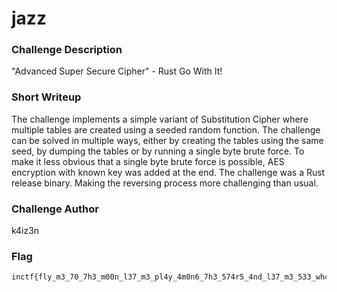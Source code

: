 # jazz

### Challenge Description

"Advanced Super Secure Cipher" - Rust Go With It!

### Short Writeup

The challenge implements a simple variant of Substitution Cipher where multiple tables are created using a seeded random function. The challenge can be solved in multiple ways, either by creating the tables using the same seed, by dumping the tables or by running a single byte brute force. To make it less obvious that a single byte brute force is possible, AES encryption with known key was added at the end.
The challenge was a Rust release binary. Making the reversing process more challenging than usual.

### Challenge Author

k4iz3n

### Flag

```
inctf{fly_m3_70_7h3_m00n_l37_m3_pl4y_4m0n6_7h3_574r5_4nd_l37_m3_533_wh47_5pr1n6_15_l1k3}
```
